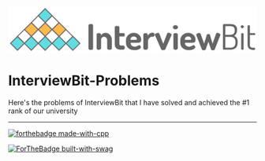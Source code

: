 <img src = "download.png">

# InterviewBit-Problems
Here's the problems of InterviewBit that I have solved and achieved the #1 rank of our university

******************************************

[![forthebadge made-with-cpp](http://ForTheBadge.com/images/badges/made-with-c.svg)](https://www.python.org/)

[![ForTheBadge built-with-swag](http://ForTheBadge.com/images/badges/built-with-swag.svg)](https://GitHub.com/Naereen/)
